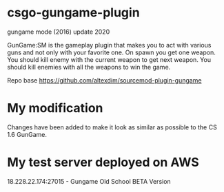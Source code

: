 # csgo-gungame-plugin
gungame mode (2016) update 2020

GunGame:SM is the gameplay plugin that makes you to
act with various guns and not only with your favorite
one. On spawn you get one weapon. You should kill
enemy with the current weapon to get next weapon.
You should kill enemies with all the weapons to win the game.


Repo base https://github.com/altexdim/sourcemod-plugin-gungame

# My modification
Changes have been added to make it look as similar as possible to the CS 1.6 GunGame.




# My test server deployed on AWS

 18.228.22.174:27015 - Gungame Old School BETA Version 
